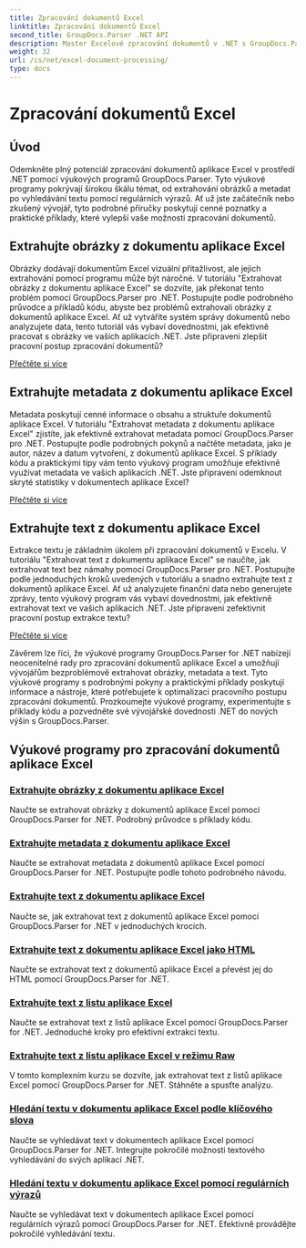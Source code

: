 ```yaml
---
title: Zpracování dokumentů Excel
linktitle: Zpracování dokumentů Excel
second_title: GroupDocs.Parser .NET API
description: Master Excelové zpracování dokumentů v .NET s GroupDocs.Parser. Naučte se efektivně extrahovat obrázky, metadata a text pomocí podrobných průvodců.
weight: 32
url: /cs/net/excel-document-processing/
type: docs
---
```

# Zpracování dokumentů Excel

## Úvod

Odemkněte plný potenciál zpracování dokumentů aplikace Excel v prostředí .NET pomocí výukových programů GroupDocs.Parser. Tyto výukové programy pokrývají širokou škálu témat, od extrahování obrázků a metadat po vyhledávání textu pomocí regulárních výrazů. Ať už jste začátečník nebo zkušený vývojář, tyto podrobné příručky poskytují cenné poznatky a praktické příklady, které vylepší vaše možnosti zpracování dokumentů.

## Extrahujte obrázky z dokumentu aplikace Excel

Obrázky dodávají dokumentům Excel vizuální přitažlivost, ale jejich extrahování pomocí programu může být náročné. V tutoriálu "Extrahovat obrázky z dokumentu aplikace Excel" se dozvíte, jak překonat tento problém pomocí GroupDocs.Parser pro .NET. Postupujte podle podrobného průvodce a příkladů kódu, abyste bez problémů extrahovali obrázky z dokumentů aplikace Excel. Ať už vytváříte systém správy dokumentů nebo analyzujete data, tento tutoriál vás vybaví dovednostmi, jak efektivně pracovat s obrázky ve vašich aplikacích .NET. Jste připraveni zlepšit pracovní postup zpracování dokumentů?

[Přečtěte si více](./extract-images-from-excel-document/)

## Extrahujte metadata z dokumentu aplikace Excel

Metadata poskytují cenné informace o obsahu a struktuře dokumentů aplikace Excel. V tutoriálu "Extrahovat metadata z dokumentu aplikace Excel" zjistíte, jak efektivně extrahovat metadata pomocí GroupDocs.Parser pro .NET. Postupujte podle podrobných pokynů a načtěte metadata, jako je autor, název a datum vytvoření, z dokumentů aplikace Excel. S příklady kódu a praktickými tipy vám tento výukový program umožňuje efektivně využívat metadata ve vašich aplikacích .NET. Jste připraveni odemknout skryté statistiky v dokumentech aplikace Excel?

[Přečtěte si více](./extract-metadata-from-excel-document/)

## Extrahujte text z dokumentu aplikace Excel

Extrakce textu je základním úkolem při zpracování dokumentů v Excelu. V tutoriálu "Extrahovat text z dokumentu aplikace Excel" se naučíte, jak extrahovat text bez námahy pomocí GroupDocs.Parser pro .NET. Postupujte podle jednoduchých kroků uvedených v tutoriálu a snadno extrahujte text z dokumentů aplikace Excel. Ať už analyzujete finanční data nebo generujete zprávy, tento výukový program vás vybaví dovednostmi, jak efektivně extrahovat text ve vašich aplikacích .NET. Jste připraveni zefektivnit pracovní postup extrakce textu?

[Přečtěte si více](./extract-text-from-excel-document/)

Závěrem lze říci, že výukové programy GroupDocs.Parser for .NET nabízejí neocenitelné rady pro zpracování dokumentů aplikace Excel a umožňují vývojářům bezproblémově extrahovat obrázky, metadata a text. Tyto výukové programy s podrobnými pokyny a praktickými příklady poskytují informace a nástroje, které potřebujete k optimalizaci pracovního postupu zpracování dokumentů. Prozkoumejte výukové programy, experimentujte s příklady kódu a pozvedněte své vývojářské dovednosti .NET do nových výšin s GroupDocs.Parser.
## Výukové programy pro zpracování dokumentů aplikace Excel
### [Extrahujte obrázky z dokumentu aplikace Excel](./extract-images-from-excel-document/)
Naučte se extrahovat obrázky z dokumentů aplikace Excel pomocí GroupDocs.Parser for .NET. Podrobný průvodce s příklady kódu.
### [Extrahujte metadata z dokumentu aplikace Excel](./extract-metadata-from-excel-document/)
Naučte se extrahovat metadata z dokumentů aplikace Excel pomocí GroupDocs.Parser for .NET. Postupujte podle tohoto podrobného návodu.
### [Extrahujte text z dokumentu aplikace Excel](./extract-text-from-excel-document/)
Naučte se, jak extrahovat text z dokumentů aplikace Excel pomocí GroupDocs.Parser for .NET v jednoduchých krocích.
### [Extrahujte text z dokumentu aplikace Excel jako HTML](./extract-text-from-excel-document-as-html/)
Naučte se extrahovat text z dokumentů aplikace Excel a převést jej do HTML pomocí GroupDocs.Parser for .NET.
### [Extrahujte text z listu aplikace Excel](./extract-text-from-excel-sheet/)
Naučte se extrahovat text z listů aplikace Excel pomocí GroupDocs.Parser for .NET. Jednoduché kroky pro efektivní extrakci textu.
### [Extrahujte text z listu aplikace Excel v režimu Raw](./extract-text-from-excel-sheet-in-raw-mode/)
V tomto komplexním kurzu se dozvíte, jak extrahovat text z listů aplikace Excel pomocí GroupDocs.Parser for .NET. Stáhněte a spusťte analýzu.
### [Hledání textu v dokumentu aplikace Excel podle klíčového slova](./search-text-in-excel-document-by-keyword/)
Naučte se vyhledávat text v dokumentech aplikace Excel pomocí GroupDocs.Parser for .NET. Integrujte pokročilé možnosti textového vyhledávání do svých aplikací .NET.
### [Hledání textu v dokumentu aplikace Excel pomocí regulárních výrazů](./search-text-in-excel-document-by-regular-expression/)
Naučte se vyhledávat text v dokumentech aplikace Excel pomocí regulárních výrazů pomocí GroupDocs.Parser for .NET. Efektivně provádějte pokročilé vyhledávání textu.